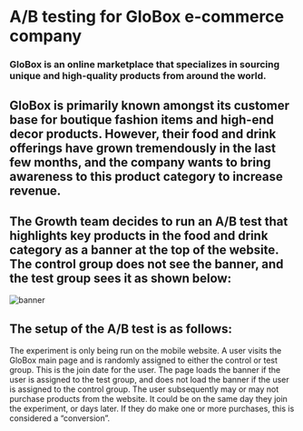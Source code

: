 # A/B testing for GloBox e-commerce company

### GloBox is an online marketplace that specializes in sourcing unique and high-quality products from around the world.

## GloBox is primarily known amongst its customer base for boutique fashion items and high-end decor products. However, their food and drink offerings have grown tremendously in the last few months, and the company wants to bring awareness to this product category to increase revenue.

## The Growth team decides to run an A/B test that highlights key products in the food and drink category as a banner at the top of the website. The control group does not see the banner, and the test group sees it as shown below:

![banner](https://user-images.githubusercontent.com/114598836/236272158-01f40f4c-1b1d-409e-ac0b-71b70829ccee.jpg)


## The setup of the A/B test is as follows:

The experiment is only being run on the mobile website.
A user visits the GloBox main page and is randomly assigned to either the control or test group. This is the join date for the user.
The page loads the banner if the user is assigned to the test group, and does not load the banner if the user is assigned to the control group.
The user subsequently may or may not purchase products from the website. It could be on the same day they join the experiment, or days later. If they do make one or more purchases, this is considered a “conversion”.
